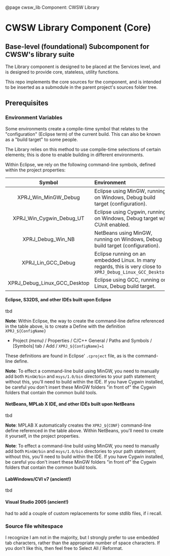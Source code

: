 @page cwsw_lib Component: CWSW Library

# CWSW Library Component (Core)
## Base-level (foundational) Subcomponent for CWSW's library suite

The Library component is designed to be placed at the Services level, and is designed to provide core, stateless, utility functions.

This repo implements the core sources for the component, and is intended to be inserted as a submodule in the parent project's sources folder tree.

## Prerequisites
### Environment Variables
Some environments create a compile-time symbol that relates to the "configuration" (Eclipse term) of the current build. This can also be known as a "build target" to some people.

The Library relies on this method to use compile-time selections of certain elements; this is done to enable building in different environments.

Within Eclipse, we rely on the following command-line symbols, defined within the project properties:

Symbol 	| Environment
:---:	|:---
XPRJ_Win_MinGW_Debug	| Eclipse using MinGW, running on Windows, Debug build target (configuration).
XPRJ_Win_Cygwin_Debug_UT	| Eclipse using Cygwin, running on Windows, Debug target w/ CUnit enabled.
XPRJ_Debug_Win_NB     | NetBeans using MinGW, running on Windows, Debug build target (configuration).
XPRJ_Lin_GCC_Debug	| Eclipse running on an embedded Linux. In many regards, this is very close to `XPRJ_Debug_Linux_GCC_Desktop`
XPRJ_Debug_Linux_GCC_Desktop	| Eclipse using GCC, running on Linux, Debug build target.


#### Eclipse, S32DS, and other IDEs built upon Eclipse
tbd

**Note**: Within Eclipse, the way to create the command-line define referenced in the table above, is to create a Define with the definition `XPRJ_${ConfigName}`
* Project _(menu)_ / Properties / C/C++ General / Paths and Symbols / [Symbols] tab / Add / `XPRJ_${ConfigName}=1` 

These definitions are found in Eclipse' `.cproject` file, as is the command-line define.

**Note**: To effect a command-line build using MinGW, you need to manually add both `MinGW/bin` and `msys/1.0/bin` directories to your path statement; without this, you'll need to build within the IDE. If you have Cygwin installed, be careful you don't insert these MinGW folders "in front of" the Cygwin folders that contain the common build tools.


#### NetBeans, MPLab X IDE, and other IDEs built upon NetBeans
tbd

**Note**: MPLAB X automatically creates the `XPRJ_${CONF}` command-line define referenced in the table above. Within NetBeans, you'll need to create it yourself, in the project properties.

**Note**: To effect a command-line build using MinGW, you need to manually add both `MinGW/bin` and `msys/1.0/bin` directories to your path statement; without this, you'll need to build within the IDE. If you have Cygwin installed, be careful you don't insert these MinGW folders "in front of" the Cygwin folders that contain the common build tools.

#### LabWindows/CVI v7 (ancient!)
tbd

#### Visual Studio 2005 (ancient!)
had to add a couple of custom replacements for some stdlib files, if i recall.


### Source file whitespace
I recognize I am not in the majority, but I strongly prefer to use embedded tab characters, rather than the appropriate number of space characters. If you don't like this, then feel free to Select All / Reformat.
